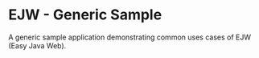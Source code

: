 # EJW - Generic Sample

A generic sample application demonstrating common uses cases of EJW (Easy Java Web).
